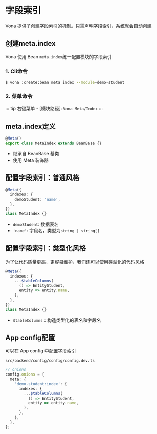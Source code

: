 # 字段索引

Vona 提供了创建字段索引的机制。只需声明字段索引，系统就会自动创建

## 创建meta.index

Vona 使用 Bean `meta.index`统一配置模块的字段索引

### 1. Cli命令

``` bash
$ vona :create:bean meta index --module=demo-student
```

### 2. 菜单命令

::: tip
右键菜单 - [模块路径]: `Vona Meta/Index`
:::

## meta.index定义

``` typescript
@Meta()
export class MetaIndex extends BeanBase {}
```

- 继承自 BeanBase 基类
- 使用 Meta 装饰器

## 配置字段索引：普通风格

```typescript
@Meta({
  indexes: {
    demoStudent: 'name',
  },
})
class MetaIndex {}
```

- `demoStudent`: 数据表名
- `'name'`: 字段名，类型为`string | string[]`

## 配置字段索引：类型化风格

为了让代码质量更高，更容易维护，我们还可以使用类型化的代码风格

``` typescript
@Meta({
  indexes: {
    ...$tableColumns(
      () => EntityStudent,
      entity => entity.name,
    ),
  },
})
class MetaIndex {}
```

- `$tableColumns`：构造类型化的表名和字段名

## App config配置

可以在 App config 中配置字段索引

`src/backend/config/config/config.dev.ts`

``` typescript
// onions
config.onions = {
  meta: {
    'demo-student:index': {
      indexes: {
        ...$tableColumns(
          () => EntityStudent,
          entity => entity.name,
        ),
      },
    },
  },
};
```
